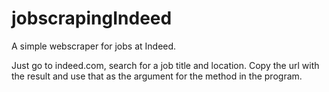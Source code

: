 # jobscrapingIndeed
A simple webscraper for jobs at Indeed.

Just go to indeed.com, search for a job title and location. Copy the url with the result and use that as the argument for the method in the program.  
